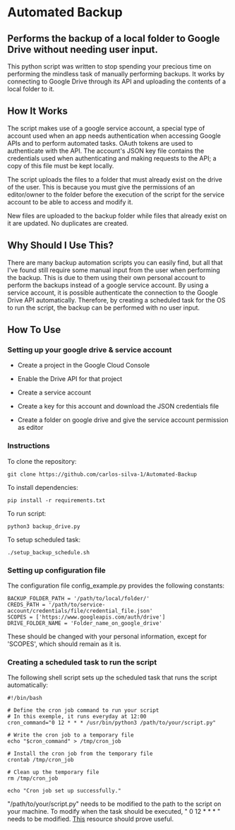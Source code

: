 # Automated Backup

## Performs the backup of a local folder to Google Drive without needing user input.

This python script was written to stop spending your precious time on performing the mindless task of manually performing backups. It works by connecting to Google Drive through its API and uploading the contents of a local folder to it.

## How It Works

The script makes use of a google service account, a special type of account used when an app needs authentication when accessing Google APIs and to perform automated tasks. OAuth tokens are used to authenticate with the API. The account's JSON key file contains the credentials used when authenticating and making requests to the API; a copy of this file must be kept locally. 

The script uploads the files to a folder that must already exist on the drive of the user. This is because you must give the permissions of an editor/owner to the folder before the execution of the script for the service account to be able to access and modify it. 

New files are uploaded to the backup folder while files that already exist on it are updated. No duplicates are created.

## Why Should I Use This?

There are many backup automation scripts you can easily find, but all that I've found still require some manual input from the user when performing the backup. This is due to them using their own personal account to perform the backups instead of a google service account. By using a service account, it is possible authenticate the connection to the Google Drive API automatically. Therefore, by creating a scheduled task for the OS to run the script, the backup can be performed with no user input.

## How To Use

### Setting up your google drive & service account

* Create a project in the Google Cloud Console

* Enable the Drive API for that project

* Create a service account

* Create a key for this account and download the JSON credentials file

* Create a folder on google drive and give the service account permission as editor

### Instructions

To clone the repository:
```
git clone https://github.com/carlos-silva-1/Automated-Backup
```

To install dependencies:
```
pip install -r requirements.txt
```

To run script:
```
python3 backup_drive.py
```

To setup scheduled task:
```
./setup_backup_schedule.sh
```

### Setting up configuration file

The configuration file config_example.py provides the following constants:
```
BACKUP_FOLDER_PATH = '/path/to/local/folder/'
CREDS_PATH = '/path/to/service-account/credentials/file/credential_file.json'
SCOPES = ['https://www.googleapis.com/auth/drive']
DRIVE_FOLDER_NAME = 'Folder_name_on_google_drive'
``` 
These should be changed with your personal information, except for 'SCOPES', which should remain as it is.

### Creating a scheduled task to run the script

The following shell script sets up the scheduled task that runs the script automatically:
```
#!/bin/bash

# Define the cron job command to run your script
# In this exemple, it runs everyday at 12:00
cron_command="0 12 * * * /usr/bin/python3 /path/to/your/script.py"

# Write the cron job to a temporary file
echo "$cron_command" > /tmp/cron_job

# Install the cron job from the temporary file
crontab /tmp/cron_job

# Clean up the temporary file
rm /tmp/cron_job

echo "Cron job set up successfully."
```
"/path/to/your/script.py" needs to be modified to the path to the script on your machine.
To modify when the task should be executed, " 0 12 * * * " needs to be modified. [This](https://crontab.guru) resource should prove useful.
